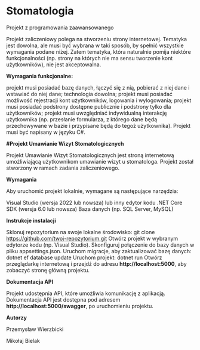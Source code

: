 # Stomatologia
Projekt z programowania zaawansowanego 


Projekt zaliczeniowy polega na stworzeniu strony internetowej. Tematyka jest dowolna, ale musi być wybrana w taki sposób, by spełnić wszystkie wymagania podane niżej. 
Zatem tematyka, która naturalnie pomija niektóre funkcjonalności (np. strony na których nie ma sensu tworzenie kont użytkowników), nie jest akceptowalna.

**Wymagania funkcjonalne:**

projekt musi posiadać bazę danych, łączyć się z nią, pobierać z niej dane i wstawiać do niej dane; technologia dowolna;
projekt musi posiadać możliwość rejestracji kont użytkowników, logowania i wylogowania;
projekt musi posiadać podstrony dostępne publicznie i podstrony tylko dla użytkowników;
projekt musi uwzględniać indywidualną interakcję użytkownika (np. przesłanie formularza, z którego dane będą przechowywane w bazie i przypisane będą do tegoż użytkownika).
Projekt musi być napisany w języku C#.


**#Projekt Umawianie Wizyt Stomatologicznych**

Projekt Umawianie Wizyt Stomatologicznych jest stroną internetową umożliwiającą użytkownikom umawianie wizyt u stomatologa. 
Projekt został stworzony w ramach zadania zaliczeniowego.

**Wymagania**

Aby uruchomić projekt lokalnie, wymagane są następujące narzędzia:

Visual Studio (wersja 2022 lub nowsza) lub inny edytor kodu
.NET Core SDK (wersja 6.0 lub nowsza)
Baza danych (np. SQL Server, MySQL)


**Instrukcje instalacji**

Sklonuj repozytorium na swoje lokalne środowisko: git clone https://github.com/twoj-repozytorium.git 
Otwórz projekt w wybranym edytorze kodu (np. Visual Studio). 
Skonfiguruj połączenie do bazy danych w pliku appsettings.json. 
Uruchom migracje, aby zaktualizować bazę danych: dotnet ef database update 
Uruchom projekt: dotnet run 
Otwórz przeglądarkę internetową i przejdź do adresu **http://localhost:5000**, aby zobaczyć stronę główną projektu.

**Dokumentacja API**

Projekt udostępnia API, które umożliwia komunikację z aplikacją. 
Dokumentacja API jest dostępna pod adresem **http://localhost:5000/swagger**, po uruchomieniu projektu.

**Autorzy**

Przemysław Wierzbicki

Mikołaj Bielak
